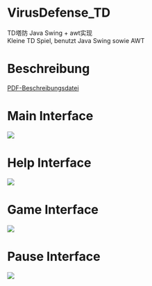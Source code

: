 # VirusDefense_TD
TD塔防 Java Swing + awt实现<br/>
Kleine TD Spiel, benutzt Java Swing sowie AWT

# Beschreibung
[PDF-Beschreibungsdatei](https://github.com/netbeifeng/VirusDefense_TD/blob/master/Virus%20Defense(VD).pdf)

# Main Interface
![](https://github.com/netbeifeng/VirusDefense_TD/blob/master/main.gif)
# Help Interface
![](https://github.com/netbeifeng/VirusDefense_TD/blob/master/help.png)
# Game Interface
![](https://github.com/netbeifeng/VirusDefense_TD/blob/master/battle.gif)
# Pause Interface
![](https://github.com/netbeifeng/VirusDefense_TD/blob/master/pause.png)
